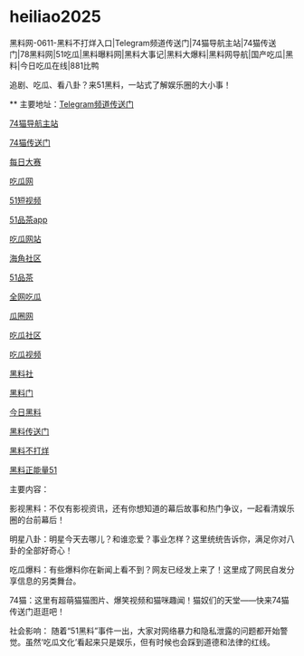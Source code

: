 # heiliao2025
黑料网-0611-黑料不打烊入口|Telegram频道传送门|74猫导航主站|74猫传送门|78黑料网|51吃瓜|黑料曝料网|黑料大事记|黑料大爆料|黑料网导航|国产吃瓜|黑料|今日吃瓜在线|881比鸭

追剧、吃瓜、看八卦？来51黑料，一站式了解娱乐圈的大小事！

** 主要地址：<a href="https://74mao.com/">Telegram频道传送门</a>

<a href="https://74mao.com/">74猫导航主站</a>

<a href="https://74mao.com/">74猫传送门</a>

<a href="https://pc1-26.pages.dev/">每日大赛</a>

<a href="https://cg1-39.pages.dev/">吃瓜网</a>

<a href="https://pc2-25.pages.dev/">51短视频</a>

<a href="https://pc10-24.pages.dev/">51品茶app</a>

<a href="https://cg1-27.pages.dev/">吃瓜网站</a>

<a href="https://cg8-12.pages.dev/">海角社区</a>

<a href="https://pc8-34.pages.dev/">51品茶</a>

<a href="https://cg4-21.pages.dev/">全网吃瓜</a>

<a href="https://cg6-21.pages.dev/">瓜圈网</a>

<a href="https://cg5-24.pages.dev/">吃瓜社区</a>

<a href="https://cg9-07.pages.dev/">吃瓜视频</a>

<a href="https://heiliaoshedujia01.pages.dev/">黑料社</a>

<a href="https://heiliaoshedujia-1.pages.dev/">黑料门</a>

<a href="https://heiliaomendujia-1.pages.dev/">今日黑料</a>

<a href="https://heiliaochuansongmen-01.pages.dev/">黑料传送门</a>

<a href="https://heiliaobuda01.pages.dev/">黑料不打烊</a>

<a href="https://heiliaozhengneng.pages.dev/">黑料正能量51</a>

主要内容：

影视黑料：不仅有影视资讯，还有你想知道的幕后故事和热门争议，一起看清娱乐圈的台前幕后！

明星八卦：明星今天去哪儿？和谁恋爱？事业怎样？这里统统告诉你，满足你对八卦的全部好奇心！

吃瓜爆料：有些爆料你在新闻上看不到？网友已经发上来了！这里成了网民自发分享信息的另类舞台。

74猫：这里有超萌猫猫图片、爆笑视频和猫咪趣闻！猫奴们的天堂——快来74猫传送门逛逛吧！

社会影响：
随着“51黑料”事件一出，大家对网络暴力和隐私泄露的问题都开始警觉。虽然‘吃瓜文化’看起来只是娱乐，但有时候也会踩到道德和法律的红线。
